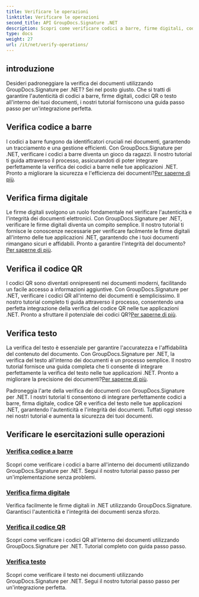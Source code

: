 ```yaml
---
title: Verificare le operazioni
linktitle: Verificare le operazioni
second_title: API GroupDocs.Signature .NET
description: Scopri come verificare codici a barre, firme digitali, codici QR e testo nei documenti utilizzando GroupDocs.Signature .NET. Tutorial passo passo per un'integrazione perfetta.
type: docs
weight: 27
url: /it/net/verify-operations/
---
```

## introduzione

Desideri padroneggiare la verifica dei documenti utilizzando GroupDocs.Signature per .NET? Sei nel posto giusto. Che si tratti di garantire l'autenticità di codici a barre, firme digitali, codici QR o testo all'interno dei tuoi documenti, i nostri tutorial forniscono una guida passo passo per un'integrazione perfetta.

## Verifica codice a barre
 I codici a barre fungono da identificatori cruciali nei documenti, garantendo un tracciamento e una gestione efficienti. Con GroupDocs.Signature per .NET, verificare i codici a barre diventa un gioco da ragazzi. Il nostro tutorial ti guida attraverso il processo, assicurandoti di poter integrare perfettamente la verifica dei codici a barre nelle tue applicazioni .NET. Pronto a migliorare la sicurezza e l'efficienza dei documenti?[Per saperne di più](./verify-barcode/).

## Verifica firma digitale
Le firme digitali svolgono un ruolo fondamentale nel verificare l'autenticità e l'integrità dei documenti elettronici. Con GroupDocs.Signature per .NET, verificare le firme digitali diventa un compito semplice. Il nostro tutorial ti fornisce le conoscenze necessarie per verificare facilmente le firme digitali all'interno delle tue applicazioni .NET, garantendo che i tuoi documenti rimangano sicuri e affidabili. Pronto a garantire l'integrità del documento?[Per saperne di più](./verify-digital/).

## Verifica il codice QR
 I codici QR sono diventati onnipresenti nei documenti moderni, facilitando un facile accesso a informazioni aggiuntive. Con GroupDocs.Signature per .NET, verificare i codici QR all'interno dei documenti è semplicissimo. Il nostro tutorial completo ti guida attraverso il processo, consentendo una perfetta integrazione della verifica del codice QR nelle tue applicazioni .NET. Pronto a sfruttare il potenziale dei codici QR?[Per saperne di più](./verify-qr-code/).

## Verifica testo
La verifica del testo è essenziale per garantire l'accuratezza e l'affidabilità del contenuto del documento. Con GroupDocs.Signature per .NET, la verifica del testo all'interno dei documenti è un processo semplice. Il nostro tutorial fornisce una guida completa che ti consente di integrare perfettamente la verifica del testo nelle tue applicazioni .NET. Pronto a migliorare la precisione dei documenti?[Per saperne di più](./verify-text/).

Padroneggia l'arte della verifica dei documenti con GroupDocs.Signature per .NET. I nostri tutorial ti consentono di integrare perfettamente codici a barre, firma digitale, codice QR e verifica del testo nelle tue applicazioni .NET, garantendo l'autenticità e l'integrità dei documenti. Tuffati oggi stesso nei nostri tutorial e aumenta la sicurezza dei tuoi documenti.
## Verificare le esercitazioni sulle operazioni
### [Verifica codice a barre](./verify-barcode/)
Scopri come verificare i codici a barre all'interno dei documenti utilizzando GroupDocs.Signature per .NET. Segui il nostro tutorial passo passo per un'implementazione senza problemi.
### [Verifica firma digitale](./verify-digital/)
Verifica facilmente le firme digitali in .NET utilizzando GroupDocs.Signature. Garantisci l'autenticità e l'integrità dei documenti senza sforzo.
### [Verifica il codice QR](./verify-qr-code/)
Scopri come verificare i codici QR all'interno dei documenti utilizzando GroupDocs.Signature per .NET. Tutorial completo con guida passo passo.
### [Verifica testo](./verify-text/)
Scopri come verificare il testo nei documenti utilizzando GroupDocs.Signature per .NET. Segui il nostro tutorial passo passo per un'integrazione perfetta.
